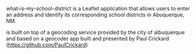 

what-is-my-school-district is a Leaflet application that allows users to enter an address and identify its corresponding school districts in Abuquerque, NM.

is built on top of a geocoding service provided by the city of albuquerque and based on a geocoder app built and presented by Paul Crickard (https://github.com/PaulCrickard)